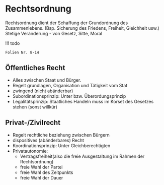 # Rechtsordnung

Rechtsordnung dient der Schaffung der Grundordnung des Zusammenlebens.
(Bsp. Sicherung des Friedens, Freiheit, Gleichheit usw.)
Stetige Veränderung - von Gesetz, Sitte, Moral

!!! todo

    Folien Nr. 8-14

## Öffentliches Recht

* Alles zwischen Staat und Bürger.
* Regelt grundlagen, Organisation und Tätigkeit vom Stat
* zwingend (nicht abänderbar)
* Subordinationsprinzip: Unter bzw. Überordungsprinzip
* Legalitätsprinzip: Staatliches Handeln muss im Korset des Gesetzes stehen (sonst willkür)

## Privat-/Zivilrecht

* Regelt rechtliche beziehung zwischen Bürgern
* dispositives (abänderbares) Recht
* Koordinationsprinzip: Unter Gleichberechtigten
* Privatautonomie:
    * Vertragsfreiheit(also die freie Ausgestaltung im Rahmen der Rechtsordnung)
    * freie Wahl der Partei
    * freie Wahl des Zeitpunkts
    * freie Wahl der Dauer
